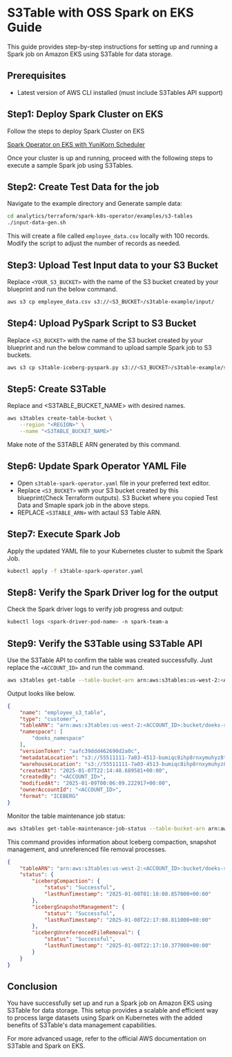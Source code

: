# S3Table with OSS Spark on EKS Guide

This guide provides step-by-step instructions for setting up and running a Spark job on Amazon EKS using S3Table for data storage.

## Prerequisites

- Latest version of AWS CLI installed (must include S3Tables API support)

## Step1: Deploy Spark Cluster on EKS

Follow the steps to deploy Spark Cluster on EKS

[Spark Operator on EKS with YuniKorn Scheduler](https://awslabs.github.io/data-on-eks/docs/blueprints/data-analytics/spark-operator-yunikorn#prerequisites)

Once your cluster is up and running, proceed with the following steps to execute a sample Spark job using S3Tables.

## Step2: Create Test Data for the job

Navigate to the example directory and Generate sample data:

```sh
cd analytics/terraform/spark-k8s-operator/examples/s3-tables
./input-data-gen.sh
```

This will create a file called `employee_data.csv` locally with 100 records. Modify the script to adjust the number of records as needed.

## Step3: Upload Test Input data to your S3 Bucket

Replace `<YOUR_S3_BUCKET>` with the name of the S3 bucket created by your blueprint and run the below command.

```sh
aws s3 cp employee_data.csv s3://<S3_BUCKET>/s3table-example/input/
```

## Step4: Upload PySpark Script to S3 Bucket

Replace `<S3_BUCKET>` with the name of the S3 bucket created by your blueprint and run the below command to upload sample Spark job to S3 buckets.

```sh
aws s3 cp s3table-iceberg-pyspark.py s3://<S3_BUCKET>/s3table-example/scripts/
```

## Step5: Create S3Table

Replace <REGION> and <S3TABLE_BUCKET_NAME> with desired names.

```sh
aws s3tables create-table-bucket \
    --region "<REGION>" \
    --name "<S3TABLE_BUCKET_NAME>"
```

Make note of the S3TABLE ARN generated by this command.

## Step6: Update Spark Operator YAML File

 - Open `s3table-spark-operator.yaml` file in your preferred text editor.
 - Replace `<S3_BUCKET>` with your S3 bucket created by this blueprint(Check Terraform outputs). S3 Bucket where you copied Test Data and Smaple spark job in the above steps.
 - REPLACE `<S3TABLE_ARN>` with actaul S3 Table ARN.

## Step7: Execute Spark Job

Apply the updated YAML file to your Kubernetes cluster to submit the Spark Job.

```sh
kubectl apply -f s3table-spark-operator.yaml
```

## Step8: Verify the Spark Driver log for the output

Check the Spark driver logs to verify job progress and output:

```sh
kubectl logs <spark-driver-pod-name> -n spark-team-a
```

## Step9: Verify the S3Table using S3Table API

Use the S3Table API to confirm the table was created successfully. Just replace the `<ACCOUNT_ID>` and run the command.

```sh
aws s3tables get-table --table-bucket-arn arn:aws:s3tables:us-west-2:<ACCOUNT_ID>:bucket/doeks-spark-on-eks-s3table --namespace doeks_namespace --name employee_s3_table
```

Output looks like below.

```json
{
    "name": "employee_s3_table",
    "type": "customer",
    "tableARN": "arn:aws:s3tables:us-west-2:<ACCOUNT_ID>:bucket/doeks-spark-on-eks-s3table/table/55511111-7a03-4513-b921-e372b0030daf",
    "namespace": [
        "doeks_namespace"
    ],
    "versionToken": "aafc39ddd462690d2a0c",
    "metadataLocation": "s3://55511111-7a03-4513-bumiqc8ihp8rnxymuhyz8t1ammu7ausw2b--table-s3/metadata/00004-62cc4be3-59b5-4647-a78d-1cdf69ec5ed8.metadata.json",
    "warehouseLocation": "s3://55511111-7a03-4513-bumiqc8ihp8rnxymuhyz8t1ammu7ausw2b--table-s3",
    "createdAt": "2025-01-07T22:14:48.689581+00:00",
    "createdBy": "<ACCOUNT_ID>",
    "modifiedAt": "2025-01-09T00:06:09.222917+00:00",
    "ownerAccountId": "<ACCOUNT_ID>",
    "format": "ICEBERG"
}
```

Monitor the table maintenance job status:

```sh
aws s3tables get-table-maintenance-job-status --table-bucket-arn arn:aws:s3tables:us-west-2:<ACCOUNT_ID>:bucket/doeks-spark-on-eks-s3table --namespace doeks_namespace --name employee_s3_table
```

This command provides information about Iceberg compaction, snapshot management, and unreferenced file removal processes.

```json
{
    "tableARN": "arn:aws:s3tables:us-west-2:<ACCOUNT_ID>:bucket/doeks-spark-on-eks-s3table/table/55511111-7a03-4513-b921-e372b0030daf",
    "status": {
        "icebergCompaction": {
            "status": "Successful",
            "lastRunTimestamp": "2025-01-08T01:18:08.857000+00:00"
        },
        "icebergSnapshotManagement": {
            "status": "Successful",
            "lastRunTimestamp": "2025-01-08T22:17:08.811000+00:00"
        },
        "icebergUnreferencedFileRemoval": {
            "status": "Successful",
            "lastRunTimestamp": "2025-01-08T22:17:10.377000+00:00"
        }
    }
}
```

## Conclusion
You have successfully set up and run a Spark job on Amazon EKS using S3Table for data storage. This setup provides a scalable and efficient way to process large datasets using Spark on Kubernetes with the added benefits of S3Table's data management capabilities.

For more advanced usage, refer to the official AWS documentation on S3Table and Spark on EKS.
